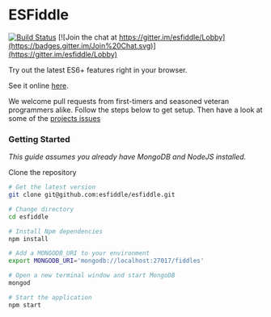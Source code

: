 ESFiddle
===

[![Build Status](https://travis-ci.org/esfiddle/esfiddle.png?branch=master)](https://travis-ci.org/esfiddle/esfiddle) [![Join the chat at https://gitter.im/esfiddle/Lobby](https://badges.gitter.im/Join%20Chat.svg)](https://gitter.im/esfiddle/Lobby)

Try out the latest ES6+ features right in your browser.

See it online [here](https://esfiddle.net/).

We welcome pull requests from first-timers and seasoned veteran programmers alike. Follow the steps below to get setup. Then have a look at some of the [projects issues](https://github.com/esfiddle/esfiddle/labels/up-for-grabs)

### Getting Started
*This guide assumes you already have MongoDB and NodeJS installed.*

Clone the repository
```bash
# Get the latest version
git clone git@github.com:esfiddle/esfiddle.git

# Change directory
cd esfiddle

# Install Npm dependencies
npm install

# Add a MONGODB_URI to your environment
export MONGODB_URI='mongodb://localhost:27017/fiddles'

# Open a new terminal window and start MongoDB
mongod

# Start the application
npm start
